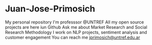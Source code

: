 # Juan-Jose-Primosich
My personal repository
I'm professsor @UNTREF
All my open source projects are here iun Github
Ask me about Market Research and Social Research Methodology
I work on NLP projects, sentiment analysis and customer engagement
You can reach me jprimosich@untref.edu.ar
